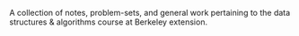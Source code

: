 A collection of notes, problem-sets, and general work pertaining to the data structures & algorithms course at Berkeley extension.
